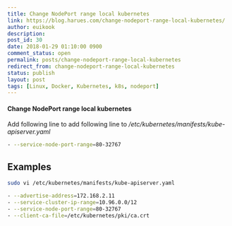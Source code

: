 ```yaml
---
title: Change NodePort range local kubernetes
link: https://blog.harues.com/change-nodeport-range-local-kubernetes/
author: euikook
description: 
post_id: 30
date: 2018-01-29 01:10:00 0900
comment_status: open
permalink: posts/change-nodeport-range-local-kubernetes
redirect_from: change-nodeport-range-local-kubernetes
status: publish
layout: post
tags: [Linux, Docker, Kubernetes, k8s, nodeport]
---
```


#### Change NodePort range local kubernetes

Add following line to add following line to _/etc/kubernetes/manifests/kube-apiserver.yaml_
    
```bash
- --service-node-port-range=80-32767
```

## Examples
    
```bash
sudo vi /etc/kubernetes/manifests/kube-apiserver.yaml
```

```bash
- --advertise-address=172.168.2.11
- --service-cluster-ip-range=10.96.0.0/12
- --service-node-port-range=80-32767
- --client-ca-file=/etc/kubernetes/pki/ca.crt
```